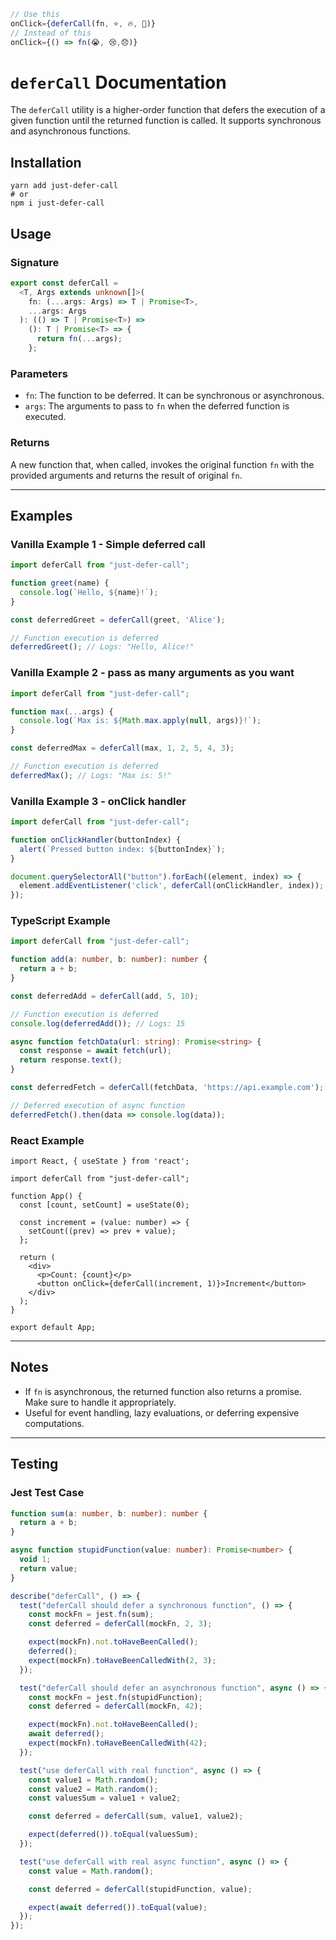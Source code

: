 ```typescript
// Use this
onClick={deferCall(fn, ⭐, 🔥, 🚀)}
// Instead of this
onClick={() => fn(😭, 😢,😞)}
```

# `deferCall` Documentation

The `deferCall` utility is a higher-order function that defers the execution of a given function until the returned function is called. It supports synchronous and asynchronous functions.

## Installation
```shell
yarn add just-defer-call
# or
npm i just-defer-call
```

## Usage

### Signature
```typescript
export const deferCall =
  <T, Args extends unknown[]>(
    fn: (...args: Args) => T | Promise<T>,
    ...args: Args
  ): (() => T | Promise<T>) =>
    (): T | Promise<T> => {
      return fn(...args);
    };
```

### Parameters
- `fn`: The function to be deferred. It can be synchronous or asynchronous.
- `args`: The arguments to pass to `fn` when the deferred function is executed.

### Returns
A new function that, when called, invokes the original function `fn` with the provided arguments and returns the result of original `fn`.

---

## Examples

### Vanilla Example 1 - Simple deferred call
```javascript
import deferCall from "just-defer-call";

function greet(name) {
  console.log(`Hello, ${name}!`);
}

const deferredGreet = deferCall(greet, 'Alice');

// Function execution is deferred
deferredGreet(); // Logs: "Hello, Alice!"
```

### Vanilla Example 2 - pass as many arguments as you want
```javascript
import deferCall from "just-defer-call";

function max(...args) {
  console.log(`Max is: ${Math.max.apply(null, args)}!`);
}

const deferredMax = deferCall(max, 1, 2, 5, 4, 3);

// Function execution is deferred
deferredMax(); // Logs: "Max is: 5!"
```

### Vanilla Example 3 - onClick handler
```js
import deferCall from "just-defer-call";

function onClickHandler(buttonIndex) {
  alert(`Pressed button index: ${buttonIndex}`);
}

document.querySelectorAll("button").forEach((element, index) => {
  element.addEventListener('click', deferCall(onClickHandler, index));
});
```

### TypeScript Example
```typescript
import deferCall from "just-defer-call";

function add(a: number, b: number): number {
  return a + b;
}

const deferredAdd = deferCall(add, 5, 10);

// Function execution is deferred
console.log(deferredAdd()); // Logs: 15

async function fetchData(url: string): Promise<string> {
  const response = await fetch(url);
  return response.text();
}

const deferredFetch = deferCall(fetchData, 'https://api.example.com');

// Deferred execution of async function
deferredFetch().then(data => console.log(data));
```

### React Example
```tsx
import React, { useState } from 'react';

import deferCall from "just-defer-call";

function App() {
  const [count, setCount] = useState(0);

  const increment = (value: number) => {
    setCount((prev) => prev + value);
  };

  return (
    <div>
      <p>Count: {count}</p>
      <button onClick={deferCall(increment, 1)}>Increment</button>
    </div>
  );
}

export default App;
```

---

## Notes
- If `fn` is asynchronous, the returned function also returns a promise. Make sure to handle it appropriately.
- Useful for event handling, lazy evaluations, or deferring expensive computations.

---

## Testing

### Jest Test Case
```typescript
function sum(a: number, b: number): number {
  return a + b;
}

async function stupidFunction(value: number): Promise<number> {
  void 1;
  return value;
}

describe("deferCall", () => {
  test("deferCall should defer a synchronous function", () => {
    const mockFn = jest.fn(sum);
    const deferred = deferCall(mockFn, 2, 3);

    expect(mockFn).not.toHaveBeenCalled();
    deferred();
    expect(mockFn).toHaveBeenCalledWith(2, 3);
  });

  test("deferCall should defer an asynchronous function", async () => {
    const mockFn = jest.fn(stupidFunction);
    const deferred = deferCall(mockFn, 42);

    expect(mockFn).not.toHaveBeenCalled();
    await deferred();
    expect(mockFn).toHaveBeenCalledWith(42);
  });

  test("use deferCall with real function", async () => {
    const value1 = Math.random();
    const value2 = Math.random();
    const valuesSum = value1 + value2;

    const deferred = deferCall(sum, value1, value2);

    expect(deferred()).toEqual(valuesSum);
  });

  test("use deferCall with real async function", async () => {
    const value = Math.random();

    const deferred = deferCall(stupidFunction, value);

    expect(await deferred()).toEqual(value);
  });
});
```